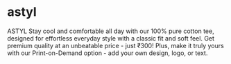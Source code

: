 # astyl
ASTYL Stay cool and comfortable all day with our 100% pure cotton tee, designed for effortless everyday style with a classic fit and soft feel. Get premium quality at an unbeatable price - just ₹300! Plus, make it truly yours with our Print-on-Demand option - add your own design, logo, or text.
